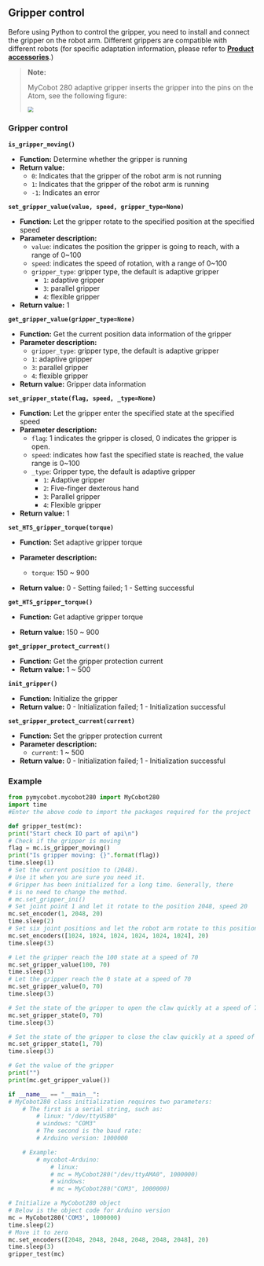 ## Gripper control

Before using Python to control the gripper, you need to install and connect the gripper on the robot arm. Different grippers are compatible with different robots (for specific adaptation information, please refer to **[Product accessories](https://docs.elephantrobotics.com/docs/gitbook/2-serialproduct/2.7-accessories/2.7-accessories.html)**.)

> **Note:**
>
> MyCobot 280 adaptive gripper inserts the gripper into the pins on the Atom, see the following figure:
>
> <img src="../../../resources\3-FunctionsAndApplications\6.developmentGuide\python\Jaw/gripper1.jpg" style="zoom: 67%;" />
>

### Gripper control

**`is_gripper_moving()`**

- **Function:** Determine whether the gripper is running
- **Return value:**
  - `0`: Indicates that the gripper of the robot arm is not running
  - `1`: Indicates that the gripper of the robot arm is running
  - `-1`: Indicates an error

**`set_gripper_value(value, speed, gripper_type=None)`**

- **Function:** Let the gripper rotate to the specified position at the specified speed
- **Parameter description:**
  - `value`: indicates the position the gripper is going to reach, with a range of 0~100
  - `speed`: indicates the speed of rotation, with a range of 0~100
  - `gripper_type`: gripper type, the default is adaptive gripper
    - `1`: adaptive gripper
    - `3`: parallel gripper
    - `4`: flexible gripper
- **Return value:** 1

**`get_gripper_value(gripper_type=None)`**

- **Function:** Get the current position data information of the gripper
- **Parameter description:**
  - `gripper_type`: gripper type, the default is adaptive gripper
  - `1`: adaptive gripper
  - `3`: parallel gripper
  - `4`: flexible gripper
- **Return value:** Gripper data information

**`set_gripper_state(flag, speed, _type=None)`**

- **Function:** Let the gripper enter the specified state at the specified speed
- **Parameter description:**
  - `flag`: 1 indicates the gripper is closed, 0 indicates the gripper is open.
  - `speed`: indicates how fast the specified state is reached, the value range is 0~100
  - `_type`: Gripper type, the default is adaptive gripper
    - `1`: Adaptive gripper
    - `2`: Five-finger dexterous hand
    - `3`: Parallel gripper
    - `4`: Flexible gripper
- **Return value:** 1

**`set_HTS_gripper_torque(torque)`**

- **Function:** Set adaptive gripper torque

- **Parameter description:**
  - `torque`: 150 ~ 900

- **Return value:** 0 - Setting failed; 1 - Setting successful

**`get_HTS_gripper_torque()`**

- **Function:** Get adaptive gripper torque

- **Return value:** 150 ~ 900

**`get_gripper_protect_current()`**

- **Function:** Get the gripper protection current
- **Return value:** 1 ~ 500

**`init_gripper()`**

- **Function:** Initialize the gripper
- **Return value:** 0 - Initialization failed; 1 - Initialization successful

**`set_gripper_protect_current(current)`**

- **Function:** Set the gripper protection current
- **Parameter description:**
  - `current`: 1 ~ 500
- **Return value:** 0 - Initialization failed; 1 - Initialization successful

### Example

```python
from pymycobot.mycobot280 import MyCobot280
import time
#Enter the above code to import the packages required for the project

def gripper_test(mc):
print("Start check IO part of api\n")
# Check if the gripper is moving
flag = mc.is_gripper_moving()
print("Is gripper moving: {}".format(flag))
time.sleep(1)
# Set the current position to (2048).
# Use it when you are sure you need it.
# Gripper has been initialized for a long time. Generally, there
# is no need to change the method.
# mc.set_gripper_ini()
# Set joint point 1 and let it rotate to the position 2048, speed 20
mc.set_encoder(1, 2048, 20)
time.sleep(2)
# Set six joint positions and let the robot arm rotate to this position at a speed of 20
mc.set_encoders([1024, 1024, 1024, 1024, 1024, 1024], 20)
time.sleep(3)

# Let the gripper reach the 100 state at a speed of 70
mc.set_gripper_value(100, 70)
time.sleep(3)
# Let the gripper reach the 0 state at a speed of 70
mc.set_gripper_value(0, 70)
time.sleep(3)

# Set the state of the gripper to open the claw quickly at a speed of 70
mc.set_gripper_state(0, 70)
time.sleep(3)

# Set the state of the gripper to close the claw quickly at a speed of 70
mc.set_gripper_state(1, 70)
time.sleep(3)

# Get the value of the gripper
print("")
print(mc.get_gripper_value())

if __name__ == "__main__":
# MyCobot280 class initialization requires two parameters:
    # The first is a serial string, such as:
        # linux: "/dev/ttyUSB0"
        # windows: "COM3"
        # The second is the baud rate:
        # Arduino version: 1000000

    # Example:
        # mycobot-Arduino:
            # linux:
            # mc = MyCobot280("/dev/ttyAMA0", 1000000)
            # windows:
            # mc = MyCobot280("COM3", 1000000)

# Initialize a MyCobot280 object
# Below is the object code for Arduino version
mc = MyCobot280('COM3', 1000000)
time.sleep(2)
# Move it to zero
mc.set_encoders([2048, 2048, 2048, 2048, 2048, 2048], 20)
time.sleep(3) 
gripper_test(mc) 
```